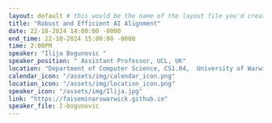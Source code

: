 ```yaml
---
layout: default # this would be the name of the layout file you'd create for events
title: "Robust and Efficient AI Alignment"
date: 22-10-2024 14:00:00 -0000
end_time: 22-10-2024 15:00:00 -0000
time: 2:00PM
speaker: "Ilija Bogunovic "
speaker_position: " Assistant Professor, UCL, UK"
location: "Department of Computer Science, CS1.04,  University of Warwick, Coventry, UK"
calendar_icon: "/assets/img/calendar_icon.png"
location_icon: "/assets/img/location_icon.png"
speaker_icon: "/assets/img/Ilija.jpg"
link: "https://faiseminarswarwick.github.io"
speaker_file: I-bogunovic
---
```

